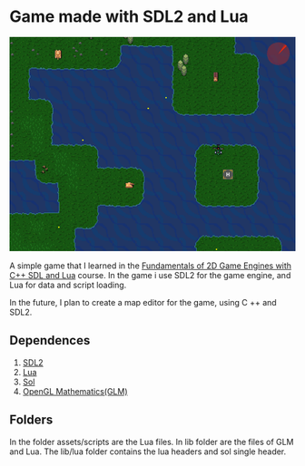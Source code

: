 # Game made with SDL2 and Lua

![Game Image]( images/img-game-1.png )

A simple game that I learned in the [Fundamentals of 2D Game Engines with C++ SDL and Lua]( https://www.udemy.com/course/cpp-2d-game-engine/ ) course. In the game i use SDL2 for the game engine, and Lua for data and script loading.

In the future, I plan to create a map editor for the game, using C ++ and SDL2.

## Dependences
1. [SDL2]( https://www.libsdl.org/ )
2. [Lua]( https://www.lua.org/ )
3. [Sol]( https://github.com/ThePhD/sol2 )
4. [OpenGL Mathematics(GLM)]( https://glm.g-truc.net/0.9.9/index.html )

## Folders
In the folder assets/scripts are the Lua files.
In lib folder are the files of GLM and Lua. The lib/lua folder contains the lua headers and sol single header.
